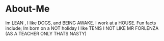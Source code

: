 # About-Me
Im LEAN , 
I like DOGS, and BEING AWAKE. I work at a HOUSE.
Fun facts include;
Im born on a NOT holiday
I like TENIS
I NOT LIKE MR FORLENZA (AS A TEACHER ONLY THATS NASTY)